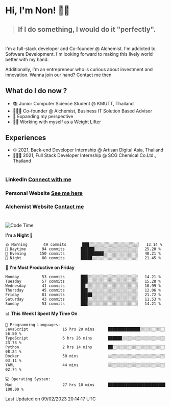 # Hi, I'm Non! 🖐🏻

> ## If I do something, I would do it "perfectly".

#

I'm a full-stack developer and Co-founder @ Alchemist. I'm addicted to Software Development. I'm looking forward to making this lively world better with my hand.

Additionally, I'm an entrepreneur who is curious about investment and innovation. Wanna join our hand? Contact me then

## What do I do now ?

- 📚 Junior Computer Science Student @ KMUTT, Thailand
- 🧑🏻‍💻 Co-founder @ Alchemist, Business IT Solution Based Advisor
- 🌈 Expanding my perspective
- 🏋🏻 Working with myself as a Weight Lifter

## Experiences

- ⚙️ 2021, Back-end Developer Internship @ Artisan Digital Asia, Thailand
- 🧑🏻‍💻 2021, Full Stack Developer Internship @ SCG Chemical Co.Ltd., Thailand

#

### LinkedIn [Connect with me](https://www.linkedin.com/in/non-nontra/)

### Personal Website [See me here](https://nonnontra.com/)

### Alchemist Website [Contact me](https://alchemist-softwarehouse.co/)

#

<!--START_SECTION:waka-->
![Code Time](http://img.shields.io/badge/Code%20Time-2%2C409%20hrs%2023%20mins-blue)

**I'm a Night 🦉** 

```text
🌞 Morning       49 commits       ███░░░░░░░░░░░░░░░░░░░░░░   13.14 % 
🌆 Daytime       94 commits       ██████░░░░░░░░░░░░░░░░░░░   25.20 % 
🌃 Evening      150 commits       ██████████░░░░░░░░░░░░░░░   40.21 % 
🌙 Night         80 commits       █████░░░░░░░░░░░░░░░░░░░░   21.45 % 

```
📅 **I'm Most Productive on Friday** 

```text
Monday          53 commits       ███░░░░░░░░░░░░░░░░░░░░░░   14.21 % 
Tuesday         57 commits       ███░░░░░░░░░░░░░░░░░░░░░░   15.28 % 
Wednesday       41 commits       ██░░░░░░░░░░░░░░░░░░░░░░░   10.99 % 
Thursday        45 commits       ███░░░░░░░░░░░░░░░░░░░░░░   12.06 % 
Friday          81 commits       █████░░░░░░░░░░░░░░░░░░░░   21.72 % 
Saturday        43 commits       ███░░░░░░░░░░░░░░░░░░░░░░   11.53 % 
Sunday          53 commits       ███░░░░░░░░░░░░░░░░░░░░░░   14.21 % 

```


📊 **This Week I Spent My Time On** 

```text
💬 Programming Languages: 
JavaScript               15 hrs 20 mins      ██████████████░░░░░░░░░░░   56.50 % 
TypeScript               6 hrs 26 mins       ██████░░░░░░░░░░░░░░░░░░░   23.73 % 
Python                   2 hrs 14 mins       ██░░░░░░░░░░░░░░░░░░░░░░░   08.24 % 
Docker                   50 mins             ░░░░░░░░░░░░░░░░░░░░░░░░░   03.11 % 
YAML                     44 mins             ░░░░░░░░░░░░░░░░░░░░░░░░░   02.74 % 

💻 Operating System: 
Mac                      27 hrs 10 mins      █████████████████████████   100.00 % 

```


 Last Updated on 09/02/2023 20:14:17 UTC
<!--END_SECTION:waka-->
